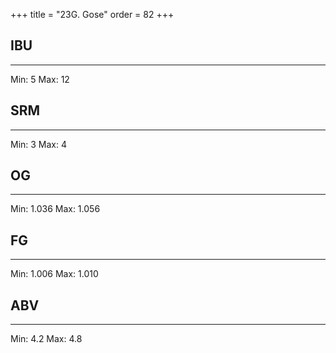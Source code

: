 +++
title = "23G. Gose"
order = 82
+++
## IBU
******
Min: 5
Max: 12
## SRM
******
Min: 3
Max: 4
## OG
******
Min: 1.036
Max: 1.056
## FG
******
Min: 1.006
Max: 1.010
## ABV
******
Min: 4.2
Max: 4.8

